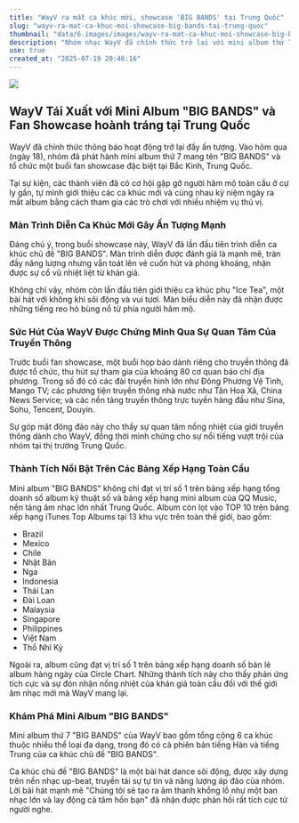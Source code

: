 ```yaml
---
title: "WayV ra mắt ca khúc mới, showcase 'BIG BANDS' tại Trung Quốc"
slug: "wayv-ra-mat-ca-khuc-moi-showcase-big-bands-tai-trung-quoc"
thumbnail: "data/6.images/images/wayv-ra-mat-ca-khuc-moi-showcase-big-bands-tai-trung-quoc.webp"
description: "Nhóm nhạc WayV đã chính thức trở lại với mini album thứ 7 'BIG BANDS', tổ chức fan showcase và gây ấn tượng mạnh tại các bảng xếp hạng toàn cầu bao gồm cả Việt Nam."
use: true
created_at: "2025-07-19 20:46:16"
---
```


![](/images/20250719-00000112-kstylens-000-1-view.webp)

## WayV Tái Xuất với Mini Album "BIG BANDS" và Fan Showcase hoành tráng tại Trung Quốc

WayV đã chính thức thông báo hoạt động trở lại đầy ấn tượng. Vào hôm qua (ngày 18), nhóm đã phát hành mini album thứ 7 mang tên "BIG BANDS" và tổ chức một buổi fan showcase đặc biệt tại Bắc Kinh, Trung Quốc.

Tại sự kiện, các thành viên đã có cơ hội gặp gỡ người hâm mộ toàn cầu ở cự ly gần, tự mình giới thiệu các ca khúc mới và cùng nhau kỷ niệm ngày ra mắt album bằng cách tham gia các trò chơi với nhiều nhiệm vụ thú vị.

### Màn Trình Diễn Ca Khúc Mới Gây Ấn Tượng Mạnh

Đáng chú ý, trong buổi showcase này, WayV đã lần đầu tiên trình diễn ca khúc chủ đề "BIG BANDS". Màn trình diễn được đánh giá là mạnh mẽ, tràn đầy năng lượng nhưng vẫn toát lên vẻ cuốn hút và phóng khoáng, nhận được sự cổ vũ nhiệt liệt từ khán giả.

Không chỉ vậy, nhóm còn lần đầu tiên giới thiệu ca khúc phụ "Ice Tea", một bài hát với không khí sôi động và vui tươi. Màn biểu diễn này đã nhận được những tiếng reo hò bùng nổ từ phía người hâm mộ.

### Sức Hút Của WayV Được Chứng Minh Qua Sự Quan Tâm Của Truyền Thông

Trước buổi fan showcase, một buổi họp báo dành riêng cho truyền thông đã được tổ chức, thu hút sự tham gia của khoảng 80 cơ quan báo chí địa phương. Trong số đó có các đài truyền hình lớn như Đông Phương Vệ Tinh, Mango TV; các phương tiện truyền thông nhà nước như Tân Hoa Xã, China News Service; và các nền tảng truyền thông trực tuyến hàng đầu như Sina, Sohu, Tencent, Douyin.

Sự góp mặt đông đảo này cho thấy sự quan tâm nồng nhiệt của giới truyền thông dành cho WayV, đồng thời minh chứng cho sự nổi tiếng vượt trội của nhóm tại thị trường Trung Quốc.

### Thành Tích Nổi Bật Trên Các Bảng Xếp Hạng Toàn Cầu

Mini album "BIG BANDS" không chỉ đạt vị trí số 1 trên bảng xếp hạng tổng doanh số album kỹ thuật số và bảng xếp hạng mini album của QQ Music, nền tảng âm nhạc lớn nhất Trung Quốc. Album còn lọt vào TOP 10 trên bảng xếp hạng iTunes Top Albums tại 13 khu vực trên toàn thế giới, bao gồm:
*   Brazil
*   Mexico
*   Chile
*   Nhật Bản
*   Nga
*   Indonesia
*   Thái Lan
*   Đài Loan
*   Malaysia
*   Singapore
*   Philippines
*   Việt Nam
*   Thổ Nhĩ Kỳ

Ngoài ra, album cũng đạt vị trí số 1 trên bảng xếp hạng doanh số bán lẻ album hàng ngày của Circle Chart. Những thành tích này cho thấy phản ứng tích cực và sự đón nhận nồng nhiệt của khán giả toàn cầu đối với thế giới âm nhạc mới mà WayV mang lại.

### Khám Phá Mini Album "BIG BANDS"

Mini album thứ 7 "BIG BANDS" của WayV bao gồm tổng cộng 6 ca khúc thuộc nhiều thể loại đa dạng, trong đó có cả phiên bản tiếng Hàn và tiếng Trung của ca khúc chủ đề "BIG BANDS".

Ca khúc chủ đề "BIG BANDS" là một bài hát dance sôi động, được xây dựng trên nền nhạc up-beat, truyền tải sự tự tin và năng lượng áp đảo của nhóm. Lời bài hát mạnh mẽ "Chúng tôi sẽ tạo ra âm thanh khổng lồ như một ban nhạc lớn và lay động cả tâm hồn bạn" đã nhận được phản hồi rất tích cực từ người nghe.